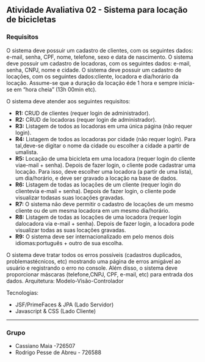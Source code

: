 ## Atividade Avaliativa 02 - Sistema para locação de bicicletas
### Requisitos
O sistema deve possuir um cadastro de clientes, com os seguintes dados: e-mail, senha, CPF,  nome,  telefone,  sexo e data de nascimento. 
O sistema deve possuir um cadastro de locadoras, com os seguintes dados: e-mail, senha, CNPJ,  nome e cidade. 
O sistema deve possuir um cadastro de locações, com os seguintes dados:cliente, locadora e dia/horário da locação. 
Assume-se que a duração da locação éde 1 hora e sempre inicia-se em “hora cheia” (13h 00min etc).

O sistema deve atender aos seguintes requisitos:
- **R1:** CRUD de clientes (requer login de administrador).
- **R2:** CRUD de locadoras (requer login de administrador).
- **R3:** Listagem de todos as locadoras em uma única página (não requer login).
- **R4:** Listagem de todos as locadoras por cidade (não requer login). Para tal,deve-se digitar o nome da cidade ou escolher a cidade a partir de umalista.
- **R5:** Locação de uma bicicleta em uma locadora (requer login do cliente viae-mail + senha). Depois de fazer login, o cliente pode cadastrar uma locação. Para isso, deve escolher uma locadora (a partir de uma lista), um dia/horário, e deve ser gravado a locação na base de dados.
- **R6:** Listagem de todas as locações de um cliente (requer login do clientevia e-mail + senha). Depois de fazer login, o cliente pode visualizar todasas suas locações gravadas.
- **R7:** O sistema não deve permitir o cadastro de locações de um mesmo cliente ou de um mesma locadora em um mesmo dia/horário.
- **R8:** Listagem de todas as locações de uma locadora (requer login dalocadora via e-mail + senha). Depois de fazer login, a locadora pode visualizar todas as suas locações gravadas.
- **R9:** O sistema deve ser internacionalizado em pelo menos dois idiomas:português + outro de sua escolha.

O sistema deve tratar todos os erros possíveis (cadastros duplicados, problemastécnicos, etc) mostrando uma página de erros amigável ao usuário e registrando o erro no console. Além disso, o sistema deve proporcionar máscaras (telefone,CNPJ, CPF, e-mail, etc) para entrada dos dados.
Arquitetura: Modelo-Visão-Controlador

Tecnologias: 
- JSF/PrimeFaces & JPA (Lado Servidor)                    
- Javascript & CSS (Lado Cliente)
---------------------------------------------
### Grupo
- Cassiano Maia -726507
- Rodrigo Pesse de Abreu - 726588
